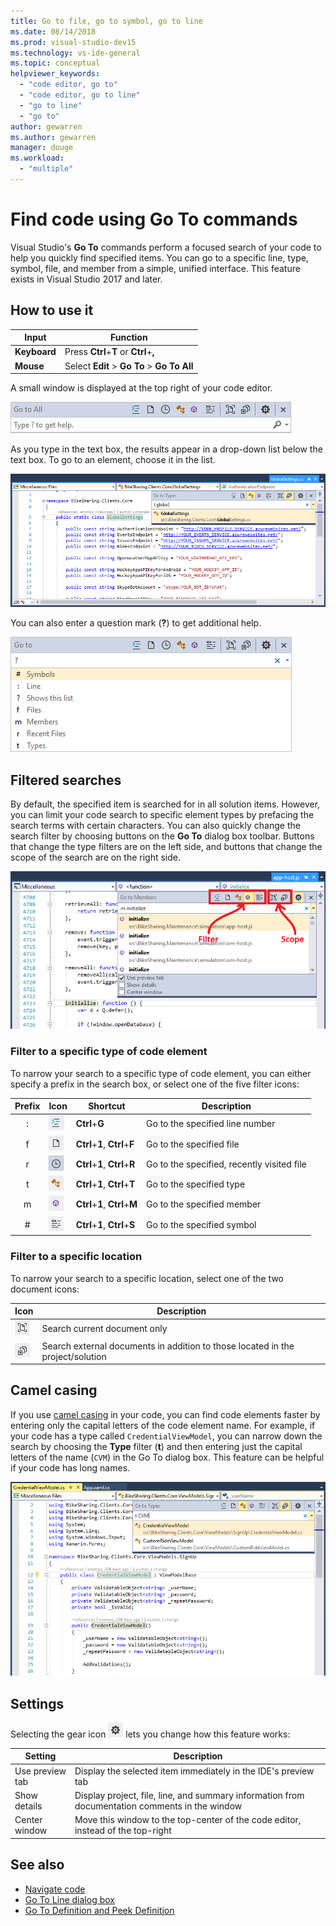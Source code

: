 ```yaml
---
title: Go to file, go to symbol, go to line
ms.date: 08/14/2018
ms.prod: visual-studio-dev15
ms.technology: vs-ide-general
ms.topic: conceptual
helpviewer_keywords:
  - "code editor, go to"
  - "code editor, go to line"
  - "go to line"
  - "go to"
author: gewarren
ms.author: gewarren
manager: douge
ms.workload:
  - "multiple"
---
```

# Find code using Go To commands

Visual Studio's **Go To** commands perform a focused search of your code to help you quickly find specified items. You can go to a specific line, type, symbol, file, and member from a simple, unified interface. This feature exists in Visual Studio 2017 and later.

## How to use it

Input | Function
------------ | ---
**Keyboard** | Press **Ctrl**+**T** or **Ctrl**+**,**
**Mouse** | Select **Edit** > **Go To** > **Go To All**

A small window is displayed at the top right of your code editor.

![Go To All window](media/go-to-all.png)

As you type in the text box, the results appear in a drop-down list below the text box. To go to an element, choose it in the list.

![Navigate To window](../ide/media/vside_navigatetowindow.png)

You can also enter a question mark (**?**) to get additional help.

![Go To All Help](media/go-to-all-help.png)

## Filtered searches

By default, the specified item is searched for in all solution items. However, you can limit your code search to specific element types by prefacing the search terms with certain characters. You can also quickly change the search filter by choosing buttons on the **Go To** dialog box toolbar. Buttons that change the type filters are on the left side, and buttons that change the scope of the search are on the right side.

![Go to members](../ide/media/vside_navigation_toolbar.png)

### Filter to a specific type of code element

To narrow your search to a specific type of code element, you can either specify a prefix in the search box, or select one of the five filter icons:

Prefix | Icon | Shortcut | Description
:-: | - | - | -
:| ![Line icon](media/gotoall-line-icon.png) | **Ctrl**+**G** | Go to the specified line number
f| ![Files icon](media/gotoall-files-icon.png) | **Ctrl**+**1**, **Ctrl**+**F** | Go to the specified file
r| ![Recent files icon](media/gotoall-recent-files-icon.png) | **Ctrl**+**1**, **Ctrl**+**R** | Go to the specified, recently visited file
t| ![Types icon](media/gotoall-types-icon.png) | **Ctrl**+**1**, **Ctrl**+**T** | Go to the specified type
m| ![Members icon](media/gotoall-members-icon.png) | **Ctrl**+**1**, **Ctrl**+**M** | Go to the specified member
\#| ![Symbols icon](media/gotoall-symbols-icon.png) | **Ctrl**+**1**, **Ctrl**+**S** | Go to the specified symbol

### Filter to a specific location

To narrow your search to a specific location, select one of the two document icons:

Icon | Description
---- | ---
![Current Document](media/gotoall_currentdocument.png) | Search current document only
![External Documents](media/gotoall_external.png) | Search external documents in addition to those located in the project/solution

## Camel casing

If you use [camel casing](https://en.wikipedia.org/wiki/Camel_case) in your code, you can find code elements faster by entering only the capital letters of the code element name. For example, if your code has a type called `CredentialViewModel`, you can narrow down the search by choosing the **Type** filter (**t**) and then entering just the capital letters of the name (`CVM`) in the Go To dialog box. This feature can be helpful if your code has long names.

![Navigate To window - searching with capitals](../ide/media/vside_capitalsearch.png)

## Settings

Selecting the gear icon ![Gear icon](media/gotoall_gear.png) lets you change how this feature works:

Setting | Description
------- | ---
Use preview tab | Display the selected item immediately in the IDE's preview tab
Show details | Display project, file, line, and summary information from documentation comments in the window
Center window | Move this window to the top-center of the code editor, instead of the top-right

## See also

- [Navigate code](../ide/navigating-code.md)
- [Go To Line dialog box](../ide/reference/go-to-line.md)
- [Go To Definition and Peek Definition](../ide/go-to-and-peek-definition.md)